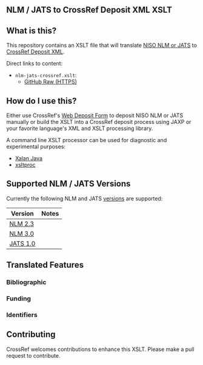 ## NLM / JATS to CrossRef Deposit XML XSLT

## What is this?

This repository contains an XSLT file that will translate [NISO NLM or JATS](https://jats.nlm.nih.gov/versions.html)
to [CrossRef Deposit XML](https://support.crossref.org/hc/en-us/articles/215577783-Creating-content-registration-XML).

Direct links to content:
* `nlm-jats-crossref.xslt`:
  - [GitHub Raw (HTTPS)](https://raw.githubusercontent.com/semprag/jats-crossref-xslt/master/nlm-jats-crossref.xslt)


## How do I use this?

Either use CrossRef's [Web Deposit Form](https://www.crossref.org/webDeposit/) to deposit NISO NLM or JATS manually
or build the XSLT into a CrossRef deposit process using JAXP or your favorite language's XML and XSLT processing library.

A command line XSLT processor can be used for diagnostic and experimental purposes:

- [Xalan Java](http://xml.apache.org/xalan-j/commandline.html)
- [xsltproc](http://xmlsoft.org/XSLT/xsltproc.html)


## Supported NLM / JATS Versions

Currently the following NLM and JATS [versions](https://jats.nlm.nih.gov/versions.html) are supported:

| Version                                  | Notes   |
|------------------------------------------|---------|
| [NLM 2.3](http://dtd.nlm.nih.gov/2.3/)   |         |
| [NLM 3.0](http://dtd.nlm.nih.gov/3.0/)   |         |
| [JATS 1.0](http://jats.nlm.nih.gov/1.0/) |         |


## Translated Features

###  Bibliographic

###  Funding

###  Identifiers


## Contributing

CrossRef welcomes contributions to enhance this XSLT. Please make a pull request to contribute.
